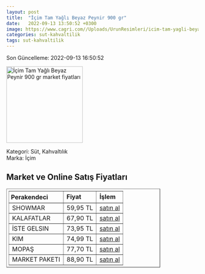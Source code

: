 ```yaml
---
layout: post
title:  "İçim Tam Yağlı Beyaz Peynir 900 gr"
date:   2022-09-13 13:50:52 +0300
image: https://www.cagri.com//Uploads/UrunResimleri/icim-tam-yagli-beyaz-peynir-900-gr-7-7633.jpg
categories: sut-kahvaltilik
tags: sut-kahvaltilik
---
```


Son Güncelleme: 2022-09-13 16:50:52

<img src="https://www.cagri.com//Uploads/UrunResimleri/icim-tam-yagli-beyaz-peynir-900-gr-7-7633.jpg" width="200" alt="İçim Tam Yağlı Beyaz Peynir 900 gr market fiyatları" />

Kategori: Süt, Kahvaltılık
<br />
Marka: İçim

<h2>Market ve Online Satış Fiyatları</h2>

<table border="1" style="padding: 5px;width:80%;">
  <tr>
    <td style="padding: 5px;"><strong>Perakendeci</strong></td>
    <td><strong>Fiyat</strong></td>
    <td><strong>İşlem</strong></td>
  </tr>
  <tr>
              <td title="Showmar">SHOWMAR</td>
              <td>59,95 TL</td>
              <td><a title="Showmar" target="_blank" href="https://www.showmar.com.tr/urun/icim-b-peynir-900gr-pvc">satın al</a></td>
            </tr><tr>
              <td title="Kalafatlar">KALAFATLAR</td>
              <td>67,90 TL</td>
              <td><a title="Kalafatlar" target="_blank" href="https://www.kalafatlar.com/urun/icim-tam-yagli-beyaz-peynir-900-gr">satın al</a></td>
            </tr><tr>
              <td title="İste Gelsin">İSTE GELSIN</td>
              <td>73,95 TL</td>
              <td><a title="İste Gelsin" target="_blank" href="https://www.istegelsin.com/urun/icim-tam-yagli-beyaz-peynir-900-gr_LCT21-AD">satın al</a></td>
            </tr><tr>
              <td title="Kim">KIM</td>
              <td>74,99 TL</td>
              <td><a title="Kim" target="_blank" href="https://www.kimgeldi.com/icim-beyaz-peynir-900-gr">satın al</a></td>
            </tr><tr>
              <td title="Mopaş">MOPAŞ</td>
              <td>77,70 TL</td>
              <td><a title="Mopaş" target="_blank" href="https://www.mopas.com.tr/icim-tam-yagli-beyaz-peynir-900-gr/p/742921">satın al</a></td>
            </tr><tr>
              <td title="Market Paketi">MARKET PAKETI</td>
              <td>88,90 TL</td>
              <td><a title="Market Paketi" target="_blank" href="https://www.marketpaketi.com.tr/icim-beyaz-peynir-900-gr-p-543436">satın al</a></td>
            </tr>
</table>
